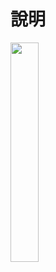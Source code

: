 # 說明

<img src="https://raw.githubusercontent.com/rabbit860321/NKUST_SE/master/%E8%AA%AA%E6%98%8E%E5%9C%96%E7%89%87/%E5%B8%B3%E6%88%B6%E5%88%9D%E5%A7%8B%E5%8C%96.jpg" width="30%" height="30%">

